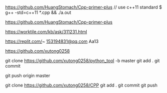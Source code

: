 https://github.com/HuangStomach/Cpp-primer-plus
// use c++11 standard
$ g++ -std=c++11 *.cpp && ./a.out

https://github.com/HuangStomach/Cpp-primer-plus

https://worktile.com/kb/ask/311231.html

https://replit.com/~
153194831@qq.com
Aa13

https://github.com/xutong0258

git clone https://github.com/xutong0258/python_tool -b master
git add .
git commit

git push origin master


git clone https://github.com/xutong0258/CPP 
git add .
git commit
git push
